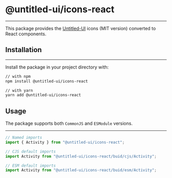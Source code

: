 # @untitled-ui/icons-react

---

This package provides the [Untitled-UI](https://www.untitledui.com/icons) icons (MIT version) converted to React components.

## Installation

---

Install the package in your project directory with:

```bash
// with npm
npm install @untitled-ui/icons-react

// with yarn
yarn add @untitled-ui/icons-react
```

## Usage

The package supports both `CommonJS` and `ESModule` versions.

---

```jsx
// Named imports
import { Activity } from "@untitled-ui/icons-react";

// CJS default imports
import Activity from "@untitled-ui/icons-react/buid/cjs/Activity";

// ESM default imports
import Activity from "@untitled-ui/icons-react/buid/esm/Activity";
```
